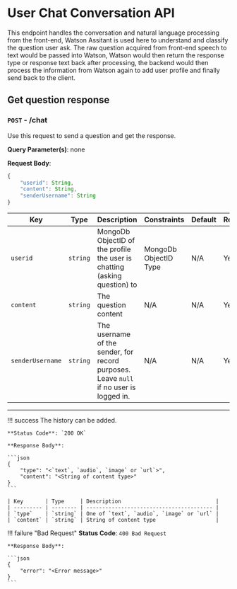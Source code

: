 # User Chat Conversation API

This endpoint handles the conversation and natural language processing from the front-end, Watson Assitant is used here to understand and classify the question user ask. The raw question acquired from front-end speech to text would be passed into Watson, Watson would then return the response type or response text back after processing, the backend would then process the information from Watson again to add user profile and finally send back to the client.

## Get question response

### `POST` - /chat

Use this request to send a question and get the response.



**Query Parameter(s)**: none


**Request Body**: 

```typescript
{ 
    "userid": String,
	"content": String,
	"senderUsername": String
}
```

| Key              | Type     | Description                                                                            | Constraints           | Default | Required |
| ---------------- | -------- | -------------------------------------------------------------------------------------- | --------------------- | ------- | -------- |
| `userid`         | `string` | MongoDb ObjectID of the profile the user is chatting (asking question) to              | MongoDb ObjectID Type | N/A     | Yes      |
| `content`        | `string` | The question content                                                                   | N/A                   | N/A     | Yes      |
| `senderUsername` | `string` | The username of the sender, for record purposes. Leave `null` if no user is logged in. | N/A                   | N/A     | Yes      |


---

!!! success
    The history can be added.

    **Status Code**: `200 OK`

    **Response Body**:

    ```json
    {
        "type": "<`text`, `audio`, `image` or `url`>",
        "content": "<String of content type>"
    }
    ```

    | Key       | Type     | Description                              |
    | --------- | -------- | ---------------------------------------- |
    | `type`    | `string` | One of `text`, `audio`, `image` or `url` |
    | `content` | `string` | String of content type                   |



!!! failure "Bad Request"
    **Status Code**: `400 Bad Request`

    **Response Body**:

    ```json
    {
        "error": "<Error message>"
    }
    ```
